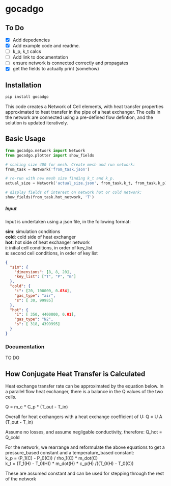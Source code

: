 # gocadgo

## To Do

- [x] Add depedencies <br>
- [x] Add example code and readme. <br>
- [ ] k_p, k_t calcs <br>
- [ ] Add link to documentation <br>
- [ ] ensure network is connected correctly and propagates <br>
- [x] get the fields to actually print (somehow) <br>

## Installation

```bash
pip install gocadgo
```

This code creates a Network of Cell elements, with heat transfer properties approximated to heat transfer in the pipe of
a heat exchanger. The cells in the network are connected using a pre-defined flow defintion, and the solution is updated
iteratively.

## Basic Usage

```python
from gocadgo.network import Network
from gocadgo.plotter import show_fields

# scaling size 400 for mesh. Create mesh and run network:
from_task = Network('from_task.json')

# re-run with new mesh size finding k_t and k_p.
actual_size = Network('actual_size.json', from_task.k_t, from_task.k_p)

# display fields of interest on network hot or cold network:
show_fields(from_task.hot_network, 'T')
```
##### Input
Input is undertaken using a json file, in the following format:  <br>

**sim**: simulation conditions <br>
**cold**: cold side of heat exchanger <br>
**hot**: hot side of heat exchanger network  <br>
**i**: initial cell conditions, in order of key_list <br>
**s**: second cell conditions, in order of key list <br>
```json
{
  "sim": {
    "dimensions": [8, 8, 20],
    "key_list": ["T", "P", "m"]
  },
  "cold": {
    "i": [20, 100000, 0.034],
    "gas_type": "air",
    "s": [ 30, 99985]
  },
  "hot": {
    "i": [ 350, 4400000, 0.01],
    "gas_type": "N2",
    "s": [ 318, 4399995]
  }
}
```

### Documentation
TO DO 
## How Conjugate Heat Transfer is Calculated

Heat exchange transfer rate can be approximated by the equation below. In a parallel flow heat exchanger, there is a
balance in the Q values of the two cells.

Q = m_c * C_p * (T_out - T_in)

Overall for heat exchangers with a heat exchange coefficient of U: 
Q = U A (T_out - T_in)

Assume no losses, and assume negligable conductivity, therefore: 
Q_hot = Q_cold

For the network, we rearrange and reformulate the above equations to get a pressure_based constant and a temperature_based constant:  
k_p = (P_1(C) - P_0(C)) / rho_1(C) * m_dot(C) <br>
k_t = (T_1(H) - T_0(H)) * m_dot(H) * c_p(H) /((T_0(H) - T_0(C))

These are assumed constant and can be used for stepping through the rest of the network


